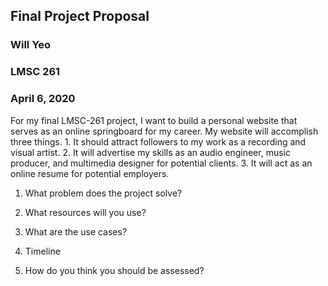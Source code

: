 ## Final Project Proposal
### Will Yeo
### LMSC 261
### April 6, 2020

For my final LMSC-261 project, I want to build a personal website that serves as an online springboard for my career. My website will accomplish three things. 1. It should attract followers to my work as a recording and visual artist. 2. It will advertise my skills as an audio engineer, music producer, and multimedia designer for potential clients. 3. It will act as an online resume for potential employers.

1. What problem does the project solve?


2. What resources will you use?

3. What are the use cases?

4. Timeline

5. How do you think you should be assessed?
